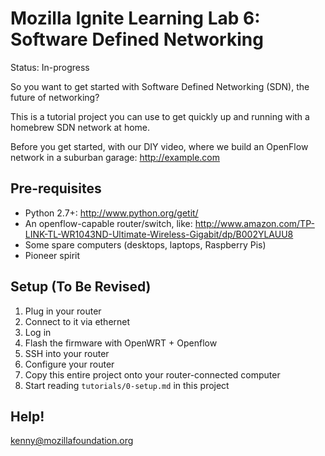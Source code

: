# Mozilla Ignite Learning Lab 6: Software Defined Networking

Status: In-progress

So you want to get started with Software Defined Networking (SDN),
the future of networking?

This is a tutorial project you can use to get quickly up and running
with a homebrew SDN network at home.

Before you get started, with our DIY video, where we build an OpenFlow
network in a suburban garage: http://example.com

## Pre-requisites

- Python 2.7+: http://www.python.org/getit/
- An openflow-capable router/switch, like: http://www.amazon.com/TP-LINK-TL-WR1043ND-Ultimate-Wireless-Gigabit/dp/B002YLAUU8
- Some spare computers (desktops, laptops, Raspberry Pis)
- Pioneer spirit

## Setup (To Be Revised)

1. Plug in your router
2. Connect to it via ethernet
3. Log in
4. Flash the firmware with OpenWRT + Openflow
5. SSH into your router
6. Configure your router
7. Copy this entire project onto your router-connected computer
8. Start reading `tutorials/0-setup.md` in this project

## Help!

kenny@mozillafoundation.org
